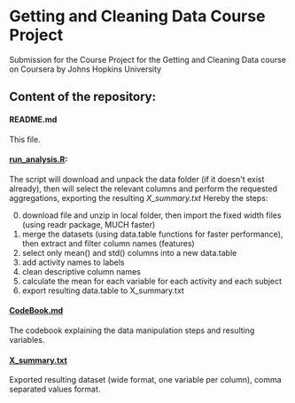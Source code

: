 # Getting and Cleaning Data Course Project
Submission for the Course Project for the Getting and Cleaning Data course on Coursera by Johns Hopkins University

## Content of the repository:
#### README.md
This file.

#### [run_analysis.R](https://github.com/paesibassi/GetCleanDataProject/blob/master/run_analysis.R):
The script will download and unpack the data folder (if it doesn't exist already), then will select the relevant columns and perform the requested aggregations, exporting the resulting *X_summary.txt*
Hereby the steps:

0. download file and unzip in local folder, then import the fixed width files (using readr package, MUCH faster)
1. merge the datasets (using data.table functions for faster performance), then extract and filter column names (features)
2. select only mean() and std() columns into a new data.table
3. add activity names to labels
4. clean descriptive column names
5. calculate the mean for each variable for each activity and each subject
6. export resulting data.table to X_summary.txt

#### [CodeBook.md](https://github.com/paesibassi/GetCleanDataProject/blob/master/CodeBook.md)
The codebook explaining the data manipulation steps and resulting variables.

#### [X_summary.txt](https://github.com/paesibassi/GetCleanDataProject/blob/master/X_summary.txt)
Exported resulting dataset (wide format, one variable per column), comma separated values format.
